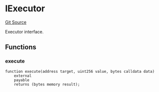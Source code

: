 # IExecutor
[Git Source](https://github.com/NaniDAO/accounts/blob/63982073a58fb6da94e594d61906f20468a541f4/src/validators/PermitValidator.sol)

Executor interface.


## Functions
### execute


```solidity
function execute(address target, uint256 value, bytes calldata data)
    external
    payable
    returns (bytes memory result);
```

